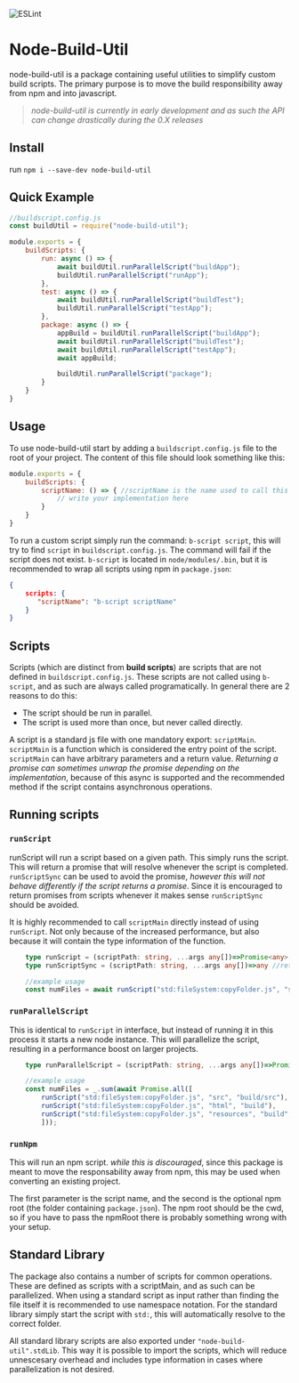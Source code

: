 ![ESLint](https://github.com/damymetzke/node-build-util/workflows/ESLint/badge.svg)

# Node-Build-Util
node-build-util is a package containing useful utilities to simplify custom build scripts.
The primary purpose is to move the build responsibility away from npm and into javascript.
>*node-build-util is currently in early development and as such the API can change drastically during the 0.X releases*

## Install
run `npm i --save-dev node-build-util`

## Quick Example
```js
//buildscript.config.js
const buildUtil = require("node-build-util");

module.exports = {
    buildScripts: {
        run: async () => {
            await buildUtil.runParallelScript("buildApp");
            buildUtil.runParallelScript("runApp");
        },
        test: async () => {
            await buildUtil.runParallelScript("buildTest");
            buildUtil.runParallelScript("testApp");
        },
        package: async () => {
            appBuild = buildUtil.runParallelScript("buildApp");
            await buildUtil.runParallelScript("buildTest");
            await buildUtil.runParallelScript("testApp");
            await appBuild;

            buildUtil.runParallelScript("package");
        }
    }
}
```

## Usage
To use node-build-util start by adding a `buildscript.config.js` file to the root of your project.
The content of this file should look something like this:
```js
module.exports = {
    buildScripts: {
        scriptName: () => { //scriptName is the name used to call this script 
            // write your implementation here
        }
    }
}
```
To run a custom script simply run the command: `b-script script`, this will try to find `script` in `buildscript.config.js`.
The command will fail if the script does not exist.
`b-script` is located in `node/modules/.bin`, but it is recommended to wrap all scripts using npm in `package.json`:
```json
{
    scripts: {
       "scriptName": "b-script scriptName"
    }
}
```

## Scripts
Scripts (which are distinct from **build scripts**) are scripts that are not defined in `buildscript.config.js`.
These scripts are not called using `b-script`, and as such are always called programatically.
In general there are 2 reasons to do this:
* The script should be run in parallel.
* The script is used more than once, but never called directly.

A script is a standard js file with one mandatory export: `scriptMain`.
`scriptMain` is a function which is considered the entry point of the script.
`scriptMain` can have arbitrary parameters and a return value.
*Returning a promise can sometimes unwrap the promise depending on the implementation*, because of this async is supported and the recommended method if the script contains asynchronous operations.

## Running scripts

### `runScript`
runScript will run a script based on a given path.
This simply runs the script.
This will return a promise that will resolve whenever the script is completed.
`runScriptSync` can be used to avoid the promise, *however this will not behave differently if the script returns a promise*.
Since it is encouraged to return promises from scripts whenever it makes sense `runScriptSync` should be avoided.

It is highly recommended to call `scriptMain` directly instead of using `runScript`.
Not only because of the increased performance, but also because it will contain the type information of the function.

```ts
    type runScript = (scriptPath: string, ...args any[])=>Promise<any>
    type runScriptSync = (scriptPath: string, ...args any[])=>any //return type could still be a promise

    //example usage
    const numFiles = await runScript("std:fileSystem:copyFolder.js", "src", "build/src");
```

### `runParallelScript`
This is identical to `runScript` in interface, but instead of running it in this process it starts a new node instance.
This will parallelize the script, resulting in a performance boost on larger projects.

```ts
    type runParallelScript = (scriptPath: string, ...args any[])=>Promise<any>

    //example usage
    const numFiles = _.sum(await Promise.all([
        runScript("std:fileSystem:copyFolder.js", "src", "build/src"),
        runScript("std:fileSystem:copyFolder.js", "html", "build"),
        runScript("std:fileSystem:copyFolder.js", "resources", "build", {subFolder: "res"})
        ]));
```

### `runNpm`
This will run an npm script. *while this is discouraged*, since this package is meant to move the responsability away from npm, this may be used when converting an existing project.

The first parameter is the script name, and the second is the optional npm root (the folder containing `package.json`).
The npm root should be the cwd, so if you have to pass the npmRoot there is probably something wrong with your setup.

## Standard Library
The package also contains a number of scripts for common operations.
These are defined as scripts with a scriptMain, and as such can be parallelized.
When using a standard script as input rather than finding the file itself it is recommended to use namespace notation.
For the standard library simply start the script with `std:`, this will automatically resolve to the correct folder.

All standard library scripts are also exported under `"node-build-util".stdLib`.
This way it is possible to import the scripts, which will reduce unnescesary overhead and includes type information in cases where parallelization is not desired.
